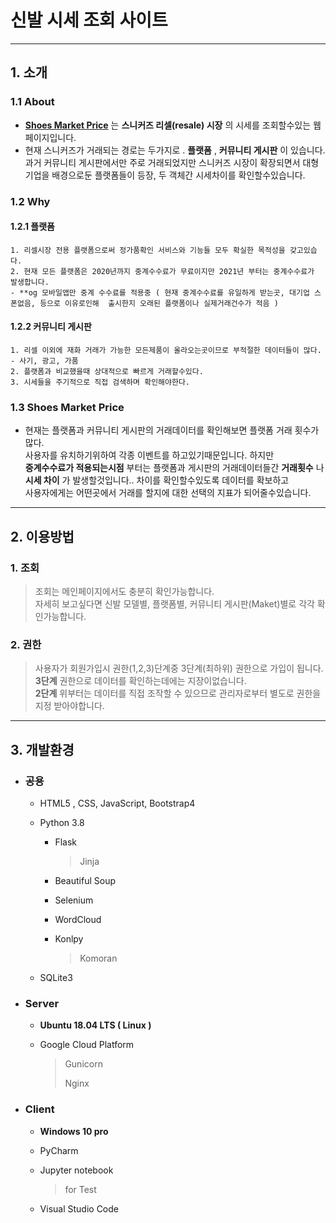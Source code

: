 # 신발 시세 조회 사이트
****
## 1. 소개
### 1.1 About
+ [**Shoes Market Price**](http://im-donggi.kro.kr/shoes/main) 는 __스니커즈 리셀(resale) 시장__ 의 시세를 조회할수있는 웹페이지입니다.
+ 현재 스니커즈가 거래되는 경로는 두가지로 . __플랫폼__ , __커뮤니티 게시판__ 이 있습니다. 과거 커뮤니티 게시판에서만 주로 거래되었지만 
스니커즈 시장이 확장되면서 대형기업을 배경으로둔 플랫폼들이 등장, 두 객체간 시세차이를 확인할수있습니다.

### 1.2 Why

#### 1.2.1 플랫폼
	1. 리셀시장 전용 플랫폼으로써 정가품확인 서비스와 기능들 모두 확실한 목적성을 갖고있습다.
	2. 현재 모든 플랫폼은 2020년까지 중계수수료가 무료이지만 2021년 부터는 중계수수료가 발생합니다.
	- **og 모바일앱만 중계 수수료를 적용중 ( 현재 중계수수료를 유일하게 받는곳, 대기업 스폰없음, 등으로 이유로인해  출시한지 오래된 플랫폼이나 실제거래건수가 적음 )
#### 1.2.2 커뮤니티 게시판
	1. 리셀 이외에 재화 거래가 가능한 모든제품이 올라오는곳이므로 부적절한 데이터들이 많다.
	- 사기, 광고, 가품
	2. 플랫폼과 비교했을때 상대적으로 빠르게 거래할수있다.
	3. 시세들을 주기적으로 직접 검색하며 확인해야한다. 

### 1.3 Shoes Market Price
+ 현재는 플랫폼과 커뮤니티 게시판의 거래데이터를 확인해보면
플랫폼 거래 횟수가 많다.<br>사용자를 유치하기위하여 각종 이벤트를 하고있기때문입니다.
하지만 <br>__중계수수료가 적용되는시점__ 부터는 플랫폼과 게시판의 거래데이터들간 __거래횟수__ 나 __시세 차이__ 가 발생할것입니다..
차이를 확인할수있도록 데이터를 확보하고 <br>
사용자에게는 어떤곳에서 거래를 할지에 대한 선택의 지표가 되어줄수있습니다.
****
## 2. 이용방법

### 1. 조회
> 조회는 메인페이지에서도 충분히 확인가능합니다.<br>
> 자세히 보고싶다면 신발 모델별, 플랫폼별, 커뮤니티 게시판(Maket)별로 각각 확인가능합니다. 

### 2. 권한
> 사용자가 회원가입시 권한(1,2,3)단계중 3단계(최하위) 권한으로 가입이 됩니다. <br>
> __3단계__ 권한으로 데이터를 확인하는데에는 지장이없습니다. <br>
> __2단계__ 위부터는 데이터를 직접 조작할 수 있으므로 관리자로부터 별도로 권한을 지정 받아야합니다.

****
## 3. 개발환경
+ ### 공용
	+ HTML5 , CSS, JavaScript, Bootstrap4
	
	+ Python 3.8
		+ Flask
			> Jinja
			
		+ Beautiful Soup
		+ Selenium
		+ WordCloud
		+ Konlpy
			> Komoran
	+ SQLite3
+ ### Server 
	+ __Ubuntu 18.04 LTS ( Linux )__
	
	+ Google Cloud Platform
		> Gunicorn
		>
		> Nginx

+ ### Client
	+ __Windows 10 pro__
	
	+ PyCharm
	
	+ Jupyter notebook
		>	for Test
	+ Visual Studio Code
		
